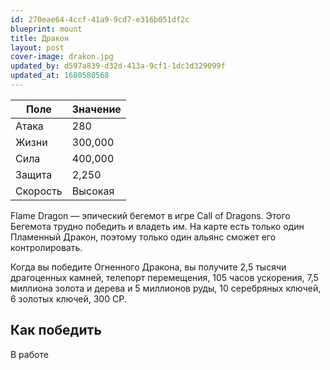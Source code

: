 ```yaml
---
id: 270eae64-4ccf-41a9-9cd7-e316b051df2c
blueprint: mount
title: Дракон
layout: post
cover-image: drakon.jpg
updated_by: d597a839-d32d-413a-9cf1-1dc1d329099f
updated_at: 1680580568
---
```

Поле  | Значение
------------- | -------------
Атака  | 280
Жизни  | 300,000
Сила  | 400,000
Защита  | 2,250
Скорость  | Высокая

Flame Dragon — эпический бегемот в игре Call of Dragons. Этого Бегемота трудно победить и владеть им. На карте есть только один Пламенный Дракон, поэтому только один альянс сможет его контролировать.

Когда вы победите Огненного Дракона, вы получите 2,5 тысячи драгоценных камней, телепорт перемещения, 105 часов ускорения, 7,5 миллиона золота и дерева и 5 миллионов руды, 10 серебряных ключей, 6 золотых ключей, 300 CP.

## Как победить

В работе